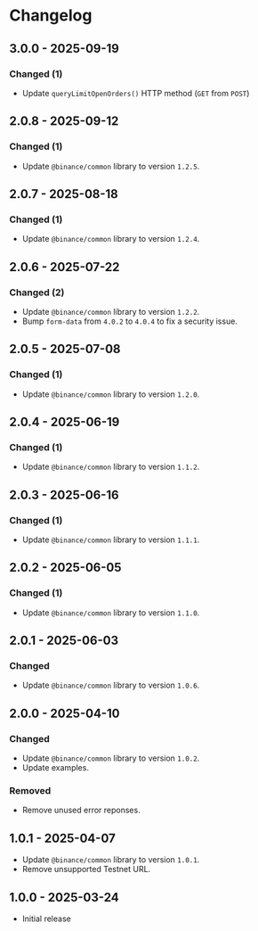 # Changelog

## 3.0.0 - 2025-09-19

### Changed (1)

- Update `queryLimitOpenOrders()` HTTP method (`GET` from `POST`)

## 2.0.8 - 2025-09-12

### Changed (1)

- Update `@binance/common` library to version `1.2.5`.

## 2.0.7 - 2025-08-18

### Changed (1)

- Update `@binance/common` library to version `1.2.4`.

## 2.0.6 - 2025-07-22

### Changed (2)

- Update `@binance/common` library to version `1.2.2`.
- Bump `form-data` from `4.0.2` to `4.0.4` to fix a security issue.

## 2.0.5 - 2025-07-08

### Changed (1)

- Update `@binance/common` library to version `1.2.0`.

## 2.0.4 - 2025-06-19

### Changed (1)

- Update `@binance/common` library to version `1.1.2`.

## 2.0.3 - 2025-06-16

### Changed (1)

- Update `@binance/common` library to version `1.1.1`.

## 2.0.2 - 2025-06-05

### Changed (1)

- Update `@binance/common` library to version `1.1.0`.

## 2.0.1 - 2025-06-03

### Changed

- Update `@binance/common` library to version `1.0.6`.

## 2.0.0 - 2025-04-10

### Changed

- Update `@binance/common` library to version `1.0.2`.
- Update examples.

### Removed

- Remove unused error reponses.

## 1.0.1 - 2025-04-07

- Update `@binance/common` library to version `1.0.1`.
- Remove unsupported Testnet URL.

## 1.0.0 - 2025-03-24

- Initial release
